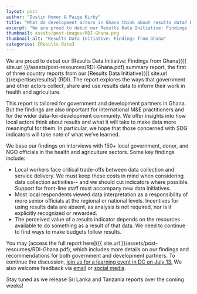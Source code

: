 ```yaml
---
layout: post
author: "Dustin Homer & Paige Kirby"
title: "What do development actors in Ghana think about results data? Launching the first RDI country report"
excerpt: "We are proud to debut our Results Data Initiative: Findings from Ghana summary report..."
thumbnail: assets/post-images/RDI-Ghana.png
thumbnail-alt: "Results Data Initiative: Findings from Ghana"
categories: [Results Data]
---
```


We are proud to debut our [Results Data Initiative: Findings from Ghana]({{ site.url }}/assets/post-resources/RDI-Ghana.pdf) summary report, the first of three country reports from our [Results Data Initiative]({{ site.url }}/expertise/results/) (RDI). The report explores the ways that government and other actors collect, share and use results data to inform their work in health and agriculture.

This report is tailored for government and development partners in Ghana. But the findings are also important for international M&E practitioners and for the wider data-for-development community. We offer insights into how local actors think about results and what it will take to make data more meaningful for them. In particular, we hope that those concerned with SDG indicators will take note of what we’ve learned.

We base our findings on interviews with 150+ local government, donor, and NGO officials in the health and agriculture sectors. Some key findings include:

- Local workers face critical trade-offs between data collection and service delivery. We must keep these costs in mind when considering data collection activities-- and we should cut indicators where possible. Support for front-line staff must accompany new data initiatives.
- Most local respondents viewed data interpretation as a responsibility of more senior officials at the regional or national levels. Incentives for using results data are absent, as analysis is not required, nor is it explicitly recognized or rewarded.
- The perceived value of a results indicator depends on the resources available to do something as a result of that data. We need to continue to find ways to make budgets follow results.

You may [access the full report here]({{ site.url }}/assets/post-resources/RDI-Ghana.pdf), which includes more details on our findings and recommendations for both government and development partners. To continue the discussion, [join us for a learning event in DC on July 13.](https://www.eventbrite.com/e/whats-next-for-results-data-tickets-26042543950) We also welcome feedback via [email](mailto:dhomer@developmentgateway.org) or [social media](https://twitter.com/DGateway). 

Stay tuned as we release Sri Lanka and Tanzania reports over the coming weeks!
